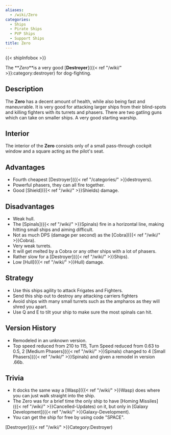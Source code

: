 ```yaml
---
aliases:
  - /wiki/Zero
categories:
  - Ships
  - Pirate Ships
  - PVP Ships
  - Support Ships
title: Zero
---
```


{{< shipInfobox >}}

The **_Zero_**is a very good [**Destroyer**]({{< ref "/wiki/" >}}:category:destroyer) for dog-fighting.

## Description

The **Zero** has a decent amount of health, while also being fast and maneuvrable. It is very good for attacking larger ships from their blind-spots and killing fighters with its turrets and phasers. There are two gatling guns which can take on smaller ships. A very good starting warship.

## Interior

The interior of the **Zero** consists only of a small pass-through cockpit window and a square acting as the pilot's seat.

## Advantages

- Fourth cheapest [Destroyer]({{< ref "/categories/" >}}destroyers).
- Powerful phasers, they can all fire together.
- Good [Shield]({{< ref "/wiki/" >}}Shields) damage.

## Disadvantages

- Weak hull.
- The [Spinals]({{< ref "/wiki/" >}}Spinals) fire in a horizontal line, making hitting small ships and aiming difficult.
- Not as much DPS (damage per second) as the [Cobra]({{< ref "/wiki/" >}}Cobra).
- Very weak turrets.
- It will get melted by a Cobra or any other ships with a lot of phasers.
- Rather slow for a [Destroyer]({{< ref "/wiki/" >}}Ships).
- Low [Hull]({{< ref "/wiki/" >}}Hull) damage.

## Strategy

- Use this ships agility to attack Frigates and Fighters.
- Send this ship out to destroy any attacking carriers fighters
- Avoid ships with many small turrets such as the ampharos as they will shred you apart.
- Use Q and E to tilt your ship to make sure the most spinals can hit.

## Version History

- Remodeled in an unknown version.
- Top speed reduced from 210 to 115, Turn Speed reduced from 0.63 to 0.5, 2 [Medium Phasers]({{< ref "/wiki/" >}}Spinals) changed to 4 [Small Phasers]({{< ref "/wiki/" >}}Spinals) and given a remodel in version .66b.

## Trivia

- It docks the same way a [Wasp]({{< ref "/wiki/" >}}Wasp) does where you can just walk straight into the ship.
- The Zero was for a brief time the only ship to have [Homing Missiles]({{< ref "/wiki/" >}}Cancelled-Updates) on it, but only in [Galaxy Development]({{< ref "/wiki/" >}}Galaxy-Development).
- You can get the ship for free by using code "SPACE".

[Destroyer]({{< ref "/wiki/" >}}Category:Destroyer)
